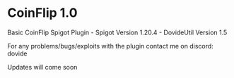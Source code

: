 # CoinFlip 1.0

Basic CoinFlip Spigot Plugin - Spigot Version 1.20.4 - DovideUtil Version 1.5

For any problems/bugs/exploits with the plugin contact me on discord: dovide

Updates will come soon
